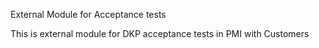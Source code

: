 External Module for Acceptance tests

This is external module for DKP acceptance tests in PMI with Customers


